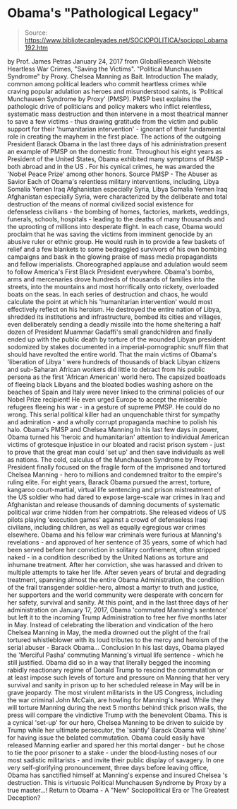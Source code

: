 # Obama's "Pathological Legacy"

> Source: https://www.bibliotecapleyades.net/SOCIOPOLITICA/sociopol_obama192.htm

by Prof. James Petras January 24, 2017
from GlobalResearch Website
Heartless War Crimes,
"Saving the Victims".
"Political Munchausen Syndrome" by Proxy. Chelsea Manning as Bait.
Introduction The malady, common among political leaders who commit heartless crimes while craving popular adulation as heroes and misunderstood saints, is 'Political Munchausen Syndrome by Proxy' (PMSP). PMSP best explains the pathologic drive of politicians and policy makers who inflict relentless, systematic mass destruction and then intervene in a most theatrical manner to save a few victims - thus drawing gratitude from the victim and public support for their 'humanitarian intervention' - ignorant of their fundamental role in creating the mayhem in the first place. The actions of the outgoing President Barack Obama in the last three days of his administration present an example of PMSP on the domestic front. Throughout his eight years as President of the United States, Obama exhibited many symptoms of PMSP - both abroad and in the US .
For his cynical crimes, he was awarded the 'Nobel Peace Prize' among other honors.
Source
PMSP - The Abuser as Savior Each of Obama's relentless military interventions, including,
Libya Somalia Yemen Iraq Afghanistan especially Syria,
Libya
Somalia
Yemen
Iraq
Afghanistan
especially Syria,
were characterized by the deliberate and total destruction of the means of normal civilized social existence for defenseless civilians - the bombing of homes, factories, markets, weddings, funerals, schools, hospitals - leading to the deaths of many thousands and the uprooting of millions into desperate flight.
In each case, Obama would proclaim that he was saving the victims from imminent genocide by an abusive ruler or ethnic group.
He would rush in to provide a few baskets of relief and a few blankets to some bedraggled survivors of his own bombing campaigns and bask in the glowing praise of mass media propagandists and fellow imperialists.
Choreographed applause and adulation would seem to follow America's First Black President everywhere. Obama's bombs, arms and mercenaries drove hundreds of thousands of families into the streets, into the mountains and most horrifically onto rickety, overloaded boats on the seas. In each series of destruction and chaos, he would calculate the point at which his 'humanitarian intervention' would most effectively reflect on his heroism. He destroyed the entire nation of Libya, shredded its institutions and infrastructure, bombed its cities and villages, even deliberately sending a deadly missile into the home sheltering a half dozen of President Muammar Gadaffi's small grandchildren and finally ended up with the public death by torture of the wounded Libyan president sodomized by stakes documented in a imperial-pornographic snuff film that should have revolted the entire world.
That the main victims of Obama's 'liberation of Libya ' were hundreds of thousands of black Libyan citizens and sub-Saharan African workers did little to detract from his public persona as the first 'African American' world hero.
The capsized boatloads of fleeing black Libyans and the bloated bodies washing ashore on the beaches of Spain and Italy were never linked to the criminal policies of our Nobel Prize recipient!
He even urged Europe to accept the miserable refugees fleeing his war - in a gesture of supreme PMSP.
He could do no wrong. This serial political killer had an unquenchable thirst for sympathy and admiration - and a wholly corrupt propaganda machine to polish his halo.
Obama's PMSP and Chelsea Manning In his last few days in power, Obama turned his 'heroic and humanitarian' attention to individual American victims of grotesque injustice in our bloated and racist prison system - just to prove that the great man could 'set up' and then save individuals as well as nations. The cold, calculus of the Munchausen Syndrome by Proxy President finally focused on the fragile form of the imprisoned and tortured Chelsea Manning - hero to millions and condemned traitor to the empire's ruling elite.
For eight years, Barack Obama pursued the arrest, torture, kangaroo court-martial, virtual life sentencing and prison mistreatment of the US soldier who had dared to expose large-scale war crimes in Iraq and Afghanistan and release thousands of damning documents of systematic political war crime hidden from her compatriots.
She released videos of US pilots playing 'execution games' against a crowd of defenseless Iraqi civilians, including children, as well as equally egregious war crimes elsewhere. Obama and his fellow war criminals were furious at Manning's revelations - and approved of her sentence of 35 years, some of which had been served before her conviction in solitary confinement, often stripped naked - in a condition described by the United Nations as torture and inhumane treatment.
After her conviction, she was harassed and driven to multiple attempts to take her life. After seven years of brutal and degrading treatment, spanning almost the entire Obama Administration, the condition of the frail transgender soldier-hero, almost a martyr to truth and justice, her supporters and the world community were desperate with concern for her safety, survival and sanity.
At this point, and in the last three days of her administration on January 17, 2017, Obama 'commuted Manning's sentence' but left it to the incoming Trump Administration to free her five months later in May. Instead of celebrating the liberation and vindication of the hero Chelsea Manning in May, the media drowned out the plight of the frail tortured whistleblower with its loud tributes to the mercy and heroism of the serial abuser - Barack Obama...
Conclusion In his last days, Obama played the 'Merciful Pasha' commuting Manning's virtual life sentence - which he still justified.
Obama did so in a way that literally begged the incoming rabidly reactionary regime of Donald Trump to rescind the commutation or at least impose such levels of torture and pressure on Manning that her very survival and sanity in prison up to her scheduled release in May will be in grave jeopardy. The most virulent militarists in the US Congress, including the war criminal John McCain, are howling for Manning's head.
While they will torture Manning during the next 5 months behind thick prison walls, the press will compare the vindictive Trump with the benevolent Obama.
This is a cynical 'set-up' for our hero, Chelsea Manning to be driven to suicide by Trump while her ultimate persecutor, the 'saintly' Barack Obama will 'shine' for having issue the belated commutation.
Obama could easily have released Manning earlier and spared her this mortal danger - but he chose to tie the poor prisoner to a stake - under the blood-lusting noses of our most sadistic militarists - and invite their public display of savagery. In one very self-glorifying pronouncement, three days before leaving office, Obama has sanctified himself at Manning's expense and insured Chelsea 's destruction.
This is virtuosic Political Munchausen Syndrome by Proxy by a true master...!
Return to Obama - A "New" Sociopolitical Era or The Greatest Deception?
